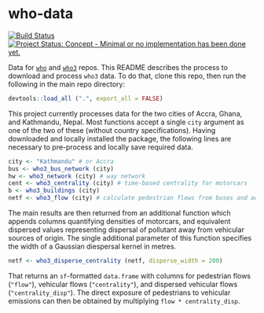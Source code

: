<!-- README.md is generated from README.Rmd. Please edit that file -->

# who-data

[![Build
Status](https://travis-ci.org/ATFutures/who-data.svg)](https://travis-ci.org/ATFutures/who-data)
[![Project Status: Concept - Minimal or no implementation has been done
yet.](http://www.repostatus.org/badges/0.1.0/concept.svg)](http://www.repostatus.org/#concept)

Data for [`who`](https://github.com/ATFutures/who) and
[`who3`](https://github.com/ATFutures/who3) repos. This README describes
the process to download and process `who3` data. To do that, clone this
repo, then run the following in the main repo directory:

``` r
devtools::load_all (".", export_all = FALSE)
```

This project currently processes data for the two cities of Accra,
Ghana, and Kathmandu, Nepal. Most functions accept a single `city`
argument as one of the two of these (without country specifications).
Having downloaded and locally installed the package, the following lines
are necessary to pre-process and locally save required data.

``` r
city <- "Kathmandu" # or Accra
bus <- who3_bus_network (city)
hw <- who3_network (city) # way network
cent <- who3_centrality (city) # time-based centrality for motorcars
b <- who3_buildings (city)
netf <- who3_flow (city) # calculate pedestrian flows from buses and activity centres
```

The main results are then returned from an additional function which
appends columns quantifying densities of motorcars, and equivalent
dispersed values representing dispersal of pollutant away from vehicular
sources of origin. The single additional parameter of this function
specifies the width of a Gaussian diespersal kernel in metres.

``` r
netf <- who3_disperse_centrality (netf, disperse_width = 200) 
```

That returns an `sf`-formatted `data.frame` with columns for pedestrian
flows (`"flow"`), vehicular flows (`"centrality"`), and dispersed
vehicular flows (`"centrality_disp"`). The direct exposure of
pedestrians to vehicular emissions can then be obtained by multiplying
`flow * centrality_disp`.
